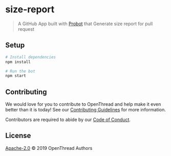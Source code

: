 # size-report

> A GitHub App built with [Probot](https://github.com/probot/probot) that Generate size report for pull request

## Setup

```sh
# Install dependencies
npm install

# Run the bot
npm start
```

## Contributing

We would love for you to contribute to OpenThread and help make it even better than it is today! See our [Contributing Guidelines](https://github.com/openthread/size-report/blob/master/CONTRIBUTING.md) for more information.

Contributors are required to abide by our [Code of Conduct](https://github.com/openthread/size-report/blob/master/CODE_OF_CONDUCT.md).

## License

[Apache-2.0](LICENSE) © 2019 OpenThread Authors
